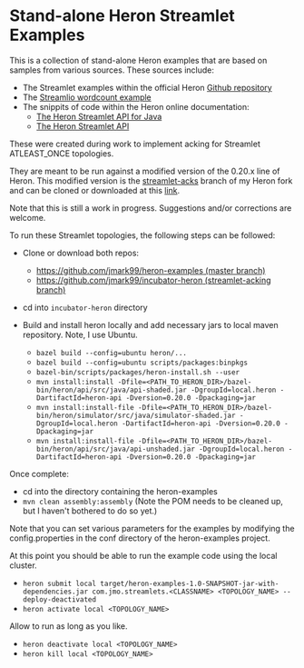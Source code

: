 # Stand-alone Heron Streamlet Examples

This is a collection of stand-alone Heron examples that are based on samples from various sources.
These sources include:

* The Streamlet examples within the official Heron [Github repository](https://github.com/apache/incubator-heron/tree/master/examples/src/java/org/apache/heron/examples/streamlet)
* The [Streamlio wordcount example](https://github.com/streamlio/heron-java-streamlet-api-example)
* The snippits of code within the Heron online documentation:
	* [The Heron Streamlet API for Java](https://apache.github.io/incubator-heron/docs/developers/java/streamlet-api/)
	* [The Heron Streamlet API](https://apache.github.io/incubator-heron/docs/concepts/streamlet-api/)

These were created during work to implement acking for Streamlet ATLEAST_ONCE topologies.

They are meant to be run against a modified version of the 0.20.x line of Heron. This modified version is the [streamlet-acks](https://github.com/jmark99/incubator-heron/tree/streamlet-acks) branch of my Heron fork and can be cloned or downloaded at this [link](https://github.com/jmark99/incubator-heron/tree/streamlet-acks).

Note that this is still a work in progress. Suggestions and/or corrections are welcome.

To run these Streamlet topologies, the following steps can be followed:

* Clone or download both repos:

	* [https://github.com/jmark99/heron-examples (master branch)](https://github.com/jmark99/heron-examples)
	* [https://github.com/jmark99/incubator-heron (streamlet-acking branch)](https://github.com/jmark99/incubator-heron/tree/streamlet-acking)

* cd into `incubator-heron` directory
* Build and install heron locally and add necessary jars to local maven repository. Note, I use Ubuntu.

	* `bazel build --config=ubuntu heron/...`
	* `bazel build --config=ubuntu scripts/packages:binpkgs`
	* `bazel-bin/scripts/packages/heron-install.sh --user`
	* `mvn install:install -Dfile=<PATH_TO_HERON_DIR>/bazel-bin/heron/api/src/java/api-shaded.jar -DgroupId=local.heron -DartifactId=heron-api -Dversion=0.20.0 -Dpackaging=jar`
	* `mvn install:install-file -Dfile=<PATH_TO_HERON_DIR>/bazel-bin/heron/simulator/src/java/simulator-shaded.jar -DgroupId=local.heron -DartifactId=heron-api -Dversion=0.20.0 -Dpackaging=jar`
	* `mvn install:install-file -Dfile=<PATH_TO_HERON_DIR>/bazel-bin/heron/api/src/java/api-unshaded.jar -DgroupId=local.heron -DartifactId=heron-api -Dversion=0.20.0 -Dpackaging=jar`

Once complete:

* cd into the directory containing the heron-examples
* `mvn clean assembly:assembly` (Note the POM needs to be cleaned up, but I haven't bothered to do so yet.)

Note that you can set various parameters for the examples by modifying the config.properties in the conf directory of the heron-examples project.

At this point you should be able to run the example code using the local cluster.

* `heron submit local target/heron-examples-1.0-SNAPSHOT-jar-with-dependencies.jar com.jmo.streamlets.<CLASSNAME> <TOPOLOGY_NAME> --deploy-deactivated`
* `heron activate local <TOPOLOGY_NAME>`

Allow to run as long as you like.

* `heron deactivate local <TOPOLOGY_NAME>`
* `heron kill local <TOPOLOGY_NAME>`

